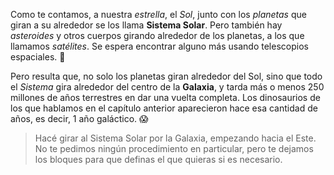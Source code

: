 <gs-attire attire-url="https://raw.githubusercontent.com/MumukiProject/mumuki-guia-gobstones-practica-integradora-primaria-ii/master/assets/attires/config_1551120421503.json"></gs-attire>

Como te contamos, a nuestra _estrella_, el _Sol_, junto con los _planetas_ que giran a su alrededor se los llama **Sistema Solar**. Pero también hay _asteroides_ y otros cuerpos girando alrededor de los planetas, a los que llamamos _satélites_. Se espera encontrar alguno más usando telescopios espaciales. :telescope:

Pero resulta que, no solo los planetas giran alrededor del Sol, sino que todo el _Sistema_ gira alrededor del centro de la **Galaxia**, y tarda más o menos 250 millones de años terrestres en dar una vuelta completa. Los dinosaurios de los que hablamos en el capítulo anterior aparecieron hace esa cantidad de años, es decir, 1 año galáctico. :scream:

> Hacé girar al Sistema Solar por la Galaxia, empezando hacia el Este. No te pedimos ningún procedimiento en particular, pero te dejamos los bloques para que definas el que quieras si es necesario.
